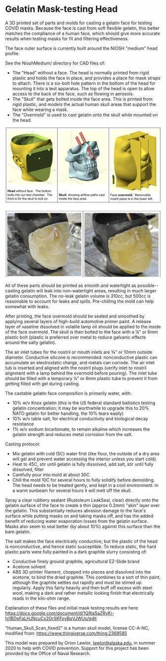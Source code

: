# Gelatin Mask-testing Head
A 3D printed set of parts and molds for casting a gelatin face for testing COVID masks.  Because the face is cast from soft flexible gelatin, this better matches the compliance of a human face, which should give more accurate results when testing masks for fit and filtering effectiveness.

The face outer surface is currently built around the NIOSH "medium" head profile.

See the NioshMedium/ directory for CAD files of:
 * The "Head" without a face.  The head is normally printed from rigid plastic and holds the face in place, and provides a place for mask straps to attach.  There is a six-bolt hole pattern in the bottom of the head for mounting it into a test apparatus.  The top of the head is open to allow access to the back of the face, such as flowing in aerosols.
 * The "Skull" that gets bolted inside the face area.  This is printed from rigid plastic, and models the actual human skull areas that support the face while wearing a mask.
 * The "Overmold" is used to cast gelatin onto the skull while mounted on the head.
 
![Components to 3D print, and the resulting molded head.](https://raw.githubusercontent.com/olawlor/GelatinMaskHead/master/parts_assembly.jpg)


All of these parts should be printed as smooth and watertight as possible--casting gelatin will leak into non-watertight areas, resulting in much larger gelatin consumption.  The no-leak gelatin volume is 310cc, but 500cc is reasonable to account for leaks and spills.  Pre-chilling the mold can help somewhat with leaks.

After printing, the face overmold should be sealed and smoothed by applying several layers of high-build automotive primer paint.  A release layer of vaseline dissolved in volatile lamp oil should be applied to the inside of the face overmold.  The skull is then bolted to the face with a ¼" or 6mm plastic bolt (plastic is preferred over metal to reduce galvanic effects around the salty gelatin).

The air inlet tubes for the nostril or mouth inlets are ⅜" or 10mm outside diameter.  Conductive silicone is recommended: nonconductive plastic can accumulate an electrostatic charge, and metals can corrode.  The air inlet tub is inserted and aligned with the nostril plugs (verify inlet to nostril alignment with a lamp behind the overmold before pouring).  The inlet tube should be filled with a temporary ¼" or 6mm plastic tube to prevent it from getting filled with gel during casting.

The castable gelatin face composition is primarily water, with:
 * 10% w/v Knox gelatin (this is the US federal standard ballistics testing gelatin concentration; it may be worthwhile to upgrade this to 20% NATO gelatin for better handling, the 10% tears easily)
 * 10% w/v table salt, for electrical conductivity and biological decay resistance
 * 1% w/v sodium bicarbonate, to remain alkaline which increases the gelatin strength and reduces metal corrosion from the salt.

Casting protocol:
 * Mix gelatin with cold (5C) water first (like flour, the outside of a dry area will gel and prevent water accessing the interior unless you start cold).  
 * Heat to 45C, stir until gelatin is fully dissolved, add salt, stir until fully dissolved, filter
 * Carefully pour into mold at about 30C
 * Chill the mold 10C for several hours to fully solidify before demolding.  The head needs to be treated gently, and kept in a cool environment: in a warm sunbeam for several hours it will melt off the skull.

Spray a clear rubbery sealant (Rustoleum LeakSeal, clear) directly onto the gelatin surface of the face to create a thin (approx 0.2mm) "skin" layer over the gelatin.  This substantially reduces abrasion damage to the face's surface while putting masks on and taking masks off, and has the added benefit of reducing water evaporation losses from the gelatin surface.  Masks also seem to seal better (by about 10%) against this surface than the bare gelatin.

The salt makes the face electrically conductive, but the plastic of the head is nonconductive, and hence static susceptible.  To reduce static, the hard plastic parts were fully painted in a dark graphite slurry consisting of:
 * Conductive finely ground graphite, agricultural EZ-Slide brand
 * Acetone solvent
 * ABS 3D printer filament, chopped into pieces and dissolved into the acetone, to bind the dried graphite.
This combines to a sort of thin paint, although the graphite settles out rapidly and must be stirred up regularly.  Apply this fairly heavily and then buff off excess with steel wool, making a dark and rather metallic looking finish that electrically reads in the kilo-ohm range.

Explanation of these files and initial mask testing results are here:
https://docs.google.com/document/d/1Q9jaSaZRyKj-hi1BDpFaLHJNcuCx2OrSKFoyBqVJWUo/edit

"Human_Skull_Scan_fixed2" is a human skull model, license CC-A-NC, modified from:
    https://www.thingiverse.com/thing:2368585

This model was prepared by Orion Lawlor, lawlor@alaska.edu, in summer 2020 to help with COVID prevention.  Support for this project has been provided by the Office of Naval Research.  


